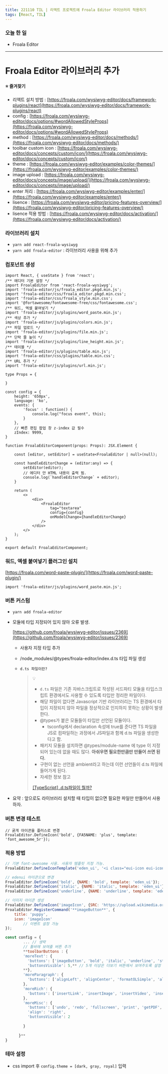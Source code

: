 ```yaml
---
title: 221110 TIL | 리액트 프로젝트에 Froala Editor 라이브러리 적용하기
tags: [React, TIL]
---
```


### 오늘 한 일
- Froala Editor

---

# Froala Editor 라이브러리 추가

#### ⭐ 즐겨찾기

- 리액트 설치 방법 : [https://froala.com/wysiwyg-editor/docs/framework-plugins/react](https://froala.com/wysiwyg-editor/docs/framework-plugins/react)
- config : [https://froala.com/wysiwyg-editor/docs/options/#wordAllowedStyleProps](https://froala.com/wysiwyg-editor/docs/options/#wordAllowedStyleProps)
- method : [https://froala.com/wysiwyg-editor/docs/methods/](https://froala.com/wysiwyg-editor/docs/methods/)
- toolbar custom icon : [https://froala.com/wysiwyg-editor/docs/concepts/custom/icon/](https://froala.com/wysiwyg-editor/docs/concepts/custom/icon/)
- theme : [https://froala.com/wysiwyg-editor/examples/color-themes/](https://froala.com/wysiwyg-editor/examples/color-themes/)
- image upload : [https://froala.com/wysiwyg-editor/docs/concepts/image/upload/](https://froala.com/wysiwyg-editor/docs/concepts/image/upload/)
- enter 처리 : [https://froala.com/wysiwyg-editor/examples/enter/](https://froala.com/wysiwyg-editor/examples/enter/)
- lisence : [https://froala.com/wysiwyg-editor/pricing-features-overview/](https://froala.com/wysiwyg-editor/pricing-features-overview/)
- lisence 적용 방법 : [https://froala.com/wysiwyg-editor/docs/activation/](https://froala.com/wysiwyg-editor/docs/activation/)


### 라이브러리 설치

- `yarn add react-froala-wysiwyg`
- `yarn add froala-editor` : 라이브러리 사용을 위해 추가

### 컴포넌트 생성

```tsx
import React, { useState } from 'react';
/** 에디터 기본 설정 */
import FroalaEditor from 'react-froala-wysiwyg';
import 'froala-editor/js/froala_editor.pkgd.min.js';
import 'froala-editor/css/froala_editor.pkgd.min.css';
import 'froala-editor/css/froala_style.min.css';
import '@fortawesome/fontawesome-free/css/fontawesome.css';
/** 워드, 엑셀 붙여넣기 */
import 'froala-editor/js/plugins/word_paste.min.js';
/** 색상 추가 */
import 'froala-editor/js/plugins/colors.min.js';
/** 파일 업로드 */
import 'froala-editor/js/plugins/file.min.js';
/** 단락 줄 높이 */
import 'froala-editor/js/plugins/line_height.min.js';
/** 테이블 */
import 'froala-editor/js/plugins/table.min.js';
import 'froala-editor/css/plugins/table.min.css';
/** URL 추가 */
import 'froala-editor/js/plugins/url.min.js';

type Props = {

}

const config = {
    height: '650px',
    language: 'ko',
    events: {
        'focus' : function() {
            console.log("focus event", this);
        }
    },
    // 빠른 편집 팝업 창 z-index 값 필수
    zIndex: 9999,
}

function FroalaEditorComponent(props: Props): JSX.Element {

    const [editor, setEditor] = useState<FroalaEditor | null>(null);

    const handleEditorChange = (editor:any) => {
        setEditor(editor);
        // 에디터 안 HTML 내용이 출력 됨.
        console.log(`handleEditorChange` + editor);
    }

    return (
        <>
            <div>
                <FroalaEditor 
                    tag="textarea"
                    config={config}
                    onModelChange={handleEditorChange}
                />
            </div>
        </>
    );
}

export default FroalaEditorComponent;
```

### 워드, 엑셀 붙여넣기 플러그인 설치

[https://froala.com/word-paste-plugin/](https://froala.com/word-paste-plugin/)

`import 'froala-editor/js/plugins/word_paste.min.js';`

### 버튼 커스텀

- `yarn add froala-editor`
- 모듈에 타입 지정되어 있지 않아 오류 발생.
    
    [https://github.com/froala/wysiwyg-editor/issues/2369](https://github.com/froala/wysiwyg-editor/issues/2369)
    
    - 사용자 지정 타입 추가
    - /node_modules/@types/froala-editor/index.d.ts 타입 파일 생성
    - `d.ts 파일이란?`
        
        > 💡
        > 
        > - `d.ts` 파일은 기존 자바스크립트로 작성된 서드파티 모듈을 타입스크립트 환경에서도 사용할 수 있도록 타입만 정리한 파일이다.
        > - 해당 파일이 없다면 Javascript 기반 라이브러리는 TS 환경에서 타입이 지정되지 않아 파일을 정상적으로 인지하지 못하는 상황이 발생한다.
        > - @types가 붙은 모듈들이 타입만 선언된 모듈이다.
        >     - tsconfig에서 declaration 속성에 true를 준다면 TS 파일을 JS로 컴파일하는 과정에서 JS파일과 함께 d.ts 파일을 생성한다고 함.
        > - 패키지 모듈을 설치하면 @types/module-name 에 type 이 지정되어 있는데 없을 때도 많다. **아쉬우면 필요한만큼만 만들어 쓰면 된다.**
        > - 구현이 없는 선언을 ambient라고 하는데 이런 선언들이 d.ts 파일에 들어가게 된다.
        > - 자세한 정보 참고
        > 
        > [[TypeScript] .d.ts파일이 뭘까?](https://ssocoit.tistory.com/253)
        > 
- 요약 : 앞으로도 라이브러리 설치할 때 타입이 없으면 필요한 파일만 만들어서 사용하자.

### **버튼 변경 테스트**

```tsx
// 굵게 아이콘을 플러스로 변경
FroalaEditor.DefineIcon('bold', {FA5NAME: 'plus', template: 'font_awesome_5r'});
```

### **적용 방법**

```jsx
// 기본 font-awesome 사용. 사용자 템플릿 지정 가능.
FroalaEditor.DefineIconTemplate('eden_ui', '<i class="eui-icon eui-icon-[NAME]"></i>');

// edenui 아이콘으로 변경
FroalaEditor.DefineIcon('bold', {NAME: 'bold', template: 'eden_ui'});
FroalaEditor.DefineIcon('italic', {NAME: 'italic', template: 'eden_ui'});
FroalaEditor.DefineIcon('underline', {NAME: 'underline', template: 'eden_ui'});

// 이미지 아이콘 생성
FroalaEditor.DefineIcon('imageIcon', {SRC: 'https://upload.wikimedia.org/wikipedia/commons/thumb/6/6e/Golde33443.jpg/280px-Golde33443.jpg', ALT: 'Image button', template: 'image'});
FroalaEditor.RegisterCommand('**imageButton**', {
    title: 'puppy',
    icon: 'imageIcon'
		// 이벤트 설정 가능
});

const config = {
		... // 생략
		// 툴바에 보여줄 버튼 추가
		**toolbarButtons : {
        'moreText': {
          'buttons': ['imageButton', 'bold', 'italic', 'underline', 'strikeThrough', 'subscript', 'superscript', 'fontFamily', 'fontSize', 'textColor', 'backgroundColor', 'inlineClass', 'inlineStyle', 'clearFormatting'],
          'buttonsVisible': 5,** // 5개 이상은 더보기 버튼에서 보여주도록 설정
        **},
        'moreParagraph': {
          'buttons': ['alignLeft', 'alignCenter', 'formatOLSimple', 'alignRight', 'alignJustify', 'formatOL', 'formatUL', 'paragraphFormat', 'paragraphStyle', 'lineHeight', 'outdent', 'indent', 'quote']
        },
        'moreRich': {
          'buttons': ['insertLink', 'insertImage', 'insertVideo', 'insertTable', 'emoticons', 'fontAwesome', 'specialCharacters', 'embedly', 'insertFile', 'insertHR']
        },
        'moreMisc': {
          'buttons': ['undo', 'redo', 'fullscreen', 'print', 'getPDF', 'spellChecker', 'selectAll', 'html', 'help'],
          'align': 'right',
          'buttonsVisible': 2
      
        }
      
      }**
}
```

### 테마 설정

- css import 후 `config.theme = [dark, gray, royal]` 입력
